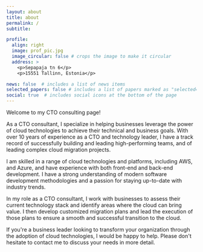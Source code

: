 ```yaml
---
layout: about
title: about
permalink: /
subtitle: 

profile:
  align: right
  image: prof_pic.jpg
  image_circular: false # crops the image to make it circular
  address: >
    <p>Sepapaja tn 6</p>
    <p>15551 Tallinn, Estonia</p>

news: false  # includes a list of news items
selected_papers: false # includes a list of papers marked as "selected={true}"
social: true  # includes social icons at the bottom of the page
---
```


Welcome to my CTO consulting page!

As a CTO consultant, I specialize in helping businesses leverage the power of cloud technologies to achieve their technical and business goals. With over 10 years of experience as a CTO and technology leader, I have a track record of successfully building and leading high-performing teams, and of leading complex cloud migration projects.

I am skilled in a range of cloud technologies and platforms, including AWS, and Azure, and have experience with both front-end and back-end development. I have a strong understanding of modern software development methodologies and a passion for staying up-to-date with industry trends.

In my role as a CTO consultant, I work with businesses to assess their current technology stack and identify areas where the cloud can bring value. I then develop customized migration plans and lead the execution of those plans to ensure a smooth and successful transition to the cloud.

If you're a business leader looking to transform your organization through the adoption of cloud technologies, I would be happy to help. Please don't hesitate to contact me to discuss your needs in more detail.